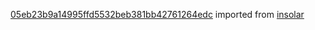 [05eb23b9a14995ffd5532beb381bb42761264edc](https://github.com/insolar/insolar/commit/05eb23b9a14995ffd5532beb381bb42761264edc) imported from [insolar](https://github.com/insolar/insolar)
